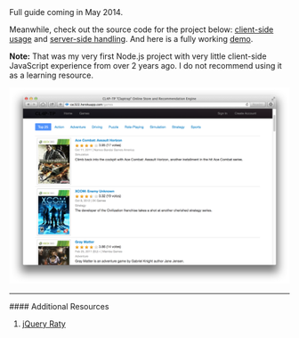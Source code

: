 <div class="alert alert-warning">
  Full guide coming in May 2014.
</div>

Meanwhile, check out the source code for the project below: [client-side usage](https://github.com/sahat/csc322/blob/master/public/js/custom.js#L196)
and [server-side handling](https://github.com/sahat/csc322/blob/master/server.js#L474).
And here is a fully working [demo](http://csc322.herokuapp.com).

**Note:** That was my very first Node.js project with very little client-side
JavaScript experience from over 2 years ago. I do not recommend using it as a
learning resource.

![](images/frontend/intermediate/star-rating-plugin-1.png)

<hr>
#### <i class="fa fa-lightbulb-o text-danger"></i> Additional Resources

1. [jQuery Raty](http://wbotelhos.com/raty/)

